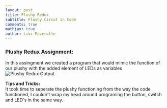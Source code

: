 ```yaml
---
layout: post
title: Plushy Redux 
subtitle: Plushy Circut in Code
comments: true
mathjax: true
author: Livi Mazerolle
---
```

### **Plushy Redux Assignment:**
In this assingment we created a program that would mimic the function of our plushy with the added element of LEDs as variables \
![Plushy Redux Output](https://lpm3-ccbp.github.io/assets/img/plushy.redux.png)


**Tips and Tricks:**\
It took time to seperate the plushy functioning from the way the code functioned, I couldn't wrap my head around programing the button, switch and LED's in the same way.
